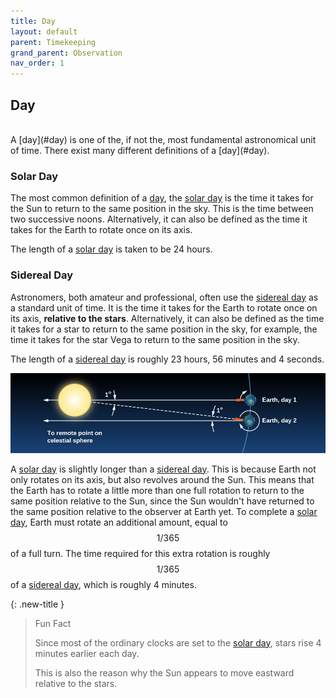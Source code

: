```yaml
---
title: Day
layout: default
parent: Timekeeping
grand_parent: Observation
nav_order: 1
---
```


## Day

<br />
A [day](#day) is one of the, if not the, most fundamental astronomical unit of time. There exist many different definitions of a [day](#day).

### Solar Day

The most common definition of a [day](#day), the [solar day](#solar-day) is the time it takes for the Sun to return to the same position in the sky. This is the time between two successive noons. Alternatively, it can also be defined as the time it takes for the Earth to rotate once on its axis.

The length of a [solar day](#solar-day) is taken to be 24 hours.

### Sidereal Day

Astronomers, both amateur and professional, often use the [sidereal day](#sidereal-day) as a standard unit of time. It is the time it takes for the Earth to rotate once on its axis, **relative to the stars**. Alternatively, it can also be defined as the time it takes for a star to return to the same position in the sky, for example, the time it takes for the star Vega to return to the same position in the sky.

The length of a [sidereal day](#sidereal-day) is roughly 23 hours, 56 minutes and 4 seconds.

![Solar Sidereal Difference](../../assets/images/observation/timekeeping/day/solar%20sidereal%20difference.jpg)

A [solar day](#solar-day) is slightly longer than a [sidereal day](#sidereal-day). This is because Earth not only rotates on its axis, but also revolves around the Sun. This means that the Earth has to rotate a little more than one full rotation to return to the same position relative to the Sun, since the Sun wouldn't have returned to the same position relative to the observer at Earth yet. To complete a [solar day](#solar-day), Earth must rotate an additional amount, equal to $$1/365$$ of a full turn. The time required for this extra rotation is roughly $$1/365$$ of a [sidereal day](#sidereal-day), which is roughly 4 minutes.

{: .new-title }

> Fun Fact
>
> Since most of the ordinary clocks are set to the [solar day](#solar-day), stars rise 4 minutes earlier each day.
>
> This is also the reason why the Sun appears to move eastward relative to the stars.
